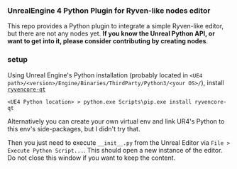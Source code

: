 ### UnrealEngine 4 Python Plugin for Ryven-like nodes editor

This repo provides a Python plugin to integrate a simple Ryven-like editor, but there are not any nodes yet. **If you know the Unreal Python API, or want to get into it, please consider contributing by creating nodes**.

### setup

Using Unreal Engine's Python installation (probably located in `<UE4 path>/<version>/Engine/Binaries/ThirdParty/Python3/<your OS>/`), install [`ryvencore-qt`](https://github.com/leon-thomm/ryvencore-qt)

```
<UE4 Python location> > python.exe Scripts\pip.exe install ryvencore-qt
```

Alternatively you can create your own virtual env and link UR4's Python to this env's side-packages, but I didn't try that.

Then you just need to execute `__init__.py` from the Unreal Editor via `File > Execute Python Script...`. This should open a new instance of the editor. Do not close this window if you want to keep the content.
